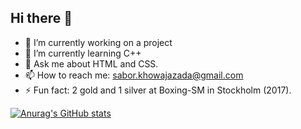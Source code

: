## Hi there 👋

- 🔭 I’m currently working on a project
- 🌱 I’m currently learning C++
- 💬 Ask me about HTML and CSS.
- 📫 How to reach me: sabor.khowajazada@gmail.com
- ⚡ Fun fact: 2 gold and 1 silver at Boxing-SM in Stockholm (2017).
  
[![Anurag's GitHub stats](https://github-readme-stats.vercel.app/api?username=Sabor100)](https://github.com/anuraghazra/github-readme-stats) 
